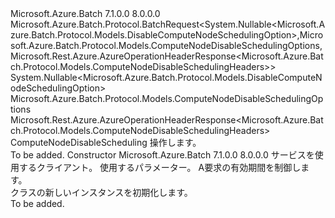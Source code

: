 <Type Name="ComputeNodeDisableSchedulingBatchRequest" FullName="Microsoft.Azure.Batch.Protocol.BatchRequests.ComputeNodeDisableSchedulingBatchRequest">
  <TypeSignature Language="C#" Value="public class ComputeNodeDisableSchedulingBatchRequest : Microsoft.Azure.Batch.Protocol.BatchRequest&lt;Nullable&lt;Microsoft.Azure.Batch.Protocol.Models.DisableComputeNodeSchedulingOption&gt;,Microsoft.Azure.Batch.Protocol.Models.ComputeNodeDisableSchedulingOptions,Microsoft.Rest.Azure.AzureOperationHeaderResponse&lt;Microsoft.Azure.Batch.Protocol.Models.ComputeNodeDisableSchedulingHeaders&gt;&gt;" />
  <TypeSignature Language="ILAsm" Value=".class public auto ansi beforefieldinit ComputeNodeDisableSchedulingBatchRequest extends Microsoft.Azure.Batch.Protocol.BatchRequest`3&lt;valuetype System.Nullable`1&lt;valuetype Microsoft.Azure.Batch.Protocol.Models.DisableComputeNodeSchedulingOption&gt;, class Microsoft.Azure.Batch.Protocol.Models.ComputeNodeDisableSchedulingOptions, class Microsoft.Rest.Azure.AzureOperationHeaderResponse`1&lt;class Microsoft.Azure.Batch.Protocol.Models.ComputeNodeDisableSchedulingHeaders&gt;&gt;" />
  <TypeSignature Language="DocId" Value="T:Microsoft.Azure.Batch.Protocol.BatchRequests.ComputeNodeDisableSchedulingBatchRequest" />
  <TypeSignature Language="VB.NET" Value="Public Class ComputeNodeDisableSchedulingBatchRequest&#xA;Inherits BatchRequest(Of Nullable(Of DisableComputeNodeSchedulingOption), ComputeNodeDisableSchedulingOptions, AzureOperationHeaderResponse(Of ComputeNodeDisableSchedulingHeaders))" />
  <TypeSignature Language="F#" Value="type ComputeNodeDisableSchedulingBatchRequest = class&#xA;    inherit BatchRequest&lt;Nullable&lt;DisableComputeNodeSchedulingOption&gt;, ComputeNodeDisableSchedulingOptions, AzureOperationHeaderResponse&lt;ComputeNodeDisableSchedulingHeaders&gt;&gt;" />
  <AssemblyInfo>
    <AssemblyName>Microsoft.Azure.Batch</AssemblyName>
    <AssemblyVersion>7.1.0.0</AssemblyVersion>
    <AssemblyVersion>8.0.0.0</AssemblyVersion>
  </AssemblyInfo>
  <Base>
    <BaseTypeName>Microsoft.Azure.Batch.Protocol.BatchRequest&lt;System.Nullable&lt;Microsoft.Azure.Batch.Protocol.Models.DisableComputeNodeSchedulingOption&gt;,Microsoft.Azure.Batch.Protocol.Models.ComputeNodeDisableSchedulingOptions,Microsoft.Rest.Azure.AzureOperationHeaderResponse&lt;Microsoft.Azure.Batch.Protocol.Models.ComputeNodeDisableSchedulingHeaders&gt;&gt;</BaseTypeName>
    <BaseTypeArguments>
      <BaseTypeArgument TypeParamName="TBody">System.Nullable&lt;Microsoft.Azure.Batch.Protocol.Models.DisableComputeNodeSchedulingOption&gt;</BaseTypeArgument>
      <BaseTypeArgument TypeParamName="TOptions">Microsoft.Azure.Batch.Protocol.Models.ComputeNodeDisableSchedulingOptions</BaseTypeArgument>
      <BaseTypeArgument TypeParamName="TResponse">Microsoft.Rest.Azure.AzureOperationHeaderResponse&lt;Microsoft.Azure.Batch.Protocol.Models.ComputeNodeDisableSchedulingHeaders&gt;</BaseTypeArgument>
    </BaseTypeArguments>
  </Base>
  <Interfaces />
  <Docs>
    <summary>
            <see cref="T:Microsoft.Azure.Batch.Protocol.IBatchRequest" /> ComputeNodeDisableScheduling 操作します。
            </summary>
    <remarks>To be added.</remarks>
  </Docs>
  <Members>
    <Member MemberName=".ctor">
      <MemberSignature Language="C#" Value="public ComputeNodeDisableSchedulingBatchRequest (Microsoft.Azure.Batch.Protocol.BatchServiceClient serviceClient, Nullable&lt;Microsoft.Azure.Batch.Protocol.Models.DisableComputeNodeSchedulingOption&gt; parameters, System.Threading.CancellationToken cancellationToken);" />
      <MemberSignature Language="ILAsm" Value=".method public hidebysig specialname rtspecialname instance void .ctor(class Microsoft.Azure.Batch.Protocol.BatchServiceClient serviceClient, valuetype System.Nullable`1&lt;valuetype Microsoft.Azure.Batch.Protocol.Models.DisableComputeNodeSchedulingOption&gt; parameters, valuetype System.Threading.CancellationToken cancellationToken) cil managed" />
      <MemberSignature Language="DocId" Value="M:Microsoft.Azure.Batch.Protocol.BatchRequests.ComputeNodeDisableSchedulingBatchRequest.#ctor(Microsoft.Azure.Batch.Protocol.BatchServiceClient,System.Nullable{Microsoft.Azure.Batch.Protocol.Models.DisableComputeNodeSchedulingOption},System.Threading.CancellationToken)" />
      <MemberSignature Language="F#" Value="new Microsoft.Azure.Batch.Protocol.BatchRequests.ComputeNodeDisableSchedulingBatchRequest : Microsoft.Azure.Batch.Protocol.BatchServiceClient * Nullable&lt;Microsoft.Azure.Batch.Protocol.Models.DisableComputeNodeSchedulingOption&gt; * System.Threading.CancellationToken -&gt; Microsoft.Azure.Batch.Protocol.BatchRequests.ComputeNodeDisableSchedulingBatchRequest" Usage="new Microsoft.Azure.Batch.Protocol.BatchRequests.ComputeNodeDisableSchedulingBatchRequest (serviceClient, parameters, cancellationToken)" />
      <MemberType>Constructor</MemberType>
      <AssemblyInfo>
        <AssemblyName>Microsoft.Azure.Batch</AssemblyName>
        <AssemblyVersion>7.1.0.0</AssemblyVersion>
        <AssemblyVersion>8.0.0.0</AssemblyVersion>
      </AssemblyInfo>
      <Parameters>
        <Parameter Name="serviceClient" Type="Microsoft.Azure.Batch.Protocol.BatchServiceClient" />
        <Parameter Name="parameters" Type="System.Nullable&lt;Microsoft.Azure.Batch.Protocol.Models.DisableComputeNodeSchedulingOption&gt;" />
        <Parameter Name="cancellationToken" Type="System.Threading.CancellationToken" />
      </Parameters>
      <Docs>
        <param name="serviceClient">サービスを使用するクライアント。</param>
        <param name="parameters">使用するパラメーター。</param>
        <param name="cancellationToken">A<see cref="T:System.Threading.CancellationToken" />要求の有効期間を制御します。</param>
        <summary>
            <see cref="T:Microsoft.Azure.Batch.Protocol.BatchRequests.ComputeNodeDisableSchedulingBatchRequest" /> クラスの新しいインスタンスを初期化します。
            </summary>
        <remarks>To be added.</remarks>
      </Docs>
    </Member>
  </Members>
</Type>